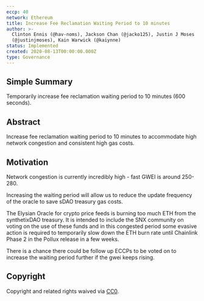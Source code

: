 ```yaml
---
eccp: 40
network: Ethereum
title: Increase Fee Reclamation Waiting Period to 10 minutes
author: >-
  Clinton Ennis (@hav-noms), Jackson Chan (@jacko125), Justin J Moses
  (@justinjmoses), Kain Warwick (@kaiynne)
status: Implemented
created: 2020-08-13T00:00:00.000Z
type: Governance
---
```


<!--You can leave these HTML comments in your merged ECCP and delete the visible duplicate text guides, they will not appear and may be helpful to refer to if you edit it again. This is the suggested template for new ECCPs. Note that an ECCP number will be assigned by an editor. When opening a pull request to submit your ECCP, please use an abbreviated title in the filename, `eccp-draft_title_abbrev.md`. The title should be 44 characters or less.-->

## Simple Summary

<!--"If you can't explain it simply, you don't understand it well enough." Provide a simplified and layman-accessible explanation of the ECCP.-->

Temporarily increase fee reclamation waiting period to 10 minutes (600 seconds).

## Abstract

<!--A short (~200 word) description of the variable change proposed.-->

Increase fee reclamation waiting period to 10 minutes to accommodate high network congestion and consistent high gas costs.

## Motivation

<!--The motivation is critical for ECCPs that want to update variables within Elysian. It should clearly explain why the existing variable is not incentive aligned. ECCP submissions without sufficient motivation may be rejected outright.-->

Network congestion is currently incredibly high - fast GWEI is around 250-280.

Increasing the waiting period will allow us to reduce the update frequency of the oracle to save sDAO treasury gas costs.

The Elysian Oracle for crypto price feeds is burning too much ETH from the synthetixDAO treasury. It is intended to include the SNX community on voting on the use of these funds and in this congested period some evasive action is required to temporarily slow down the ETH burn rate until Chainlink Phase 2 in the Pollux release in a few weeks.

There is a chance there could be follow up ECCPs to be voted on to increase the waiting period further if the gwei keeps rising.

## Copyright

Copyright and related rights waived via [CC0](https://creativecommons.org/publicdomain/zero/1.0/).
